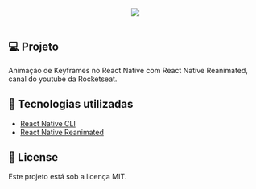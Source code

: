 <div align="center">
   <img src="./gif/rnkeyframes.gif"/>
</div>

</br>

## 💻 Projeto

Animação de Keyframes no React Native com React Native Reanimated, canal do youtube da Rocketseat.

## 🚀 Tecnologias utilizadas

- [React Native CLI](https://reactnative.dev)
- [React Native Reanimated](https://docs.swmansion.com/react-native-reanimated/)

## 📄 License

Este projeto está sob a licença MIT.
